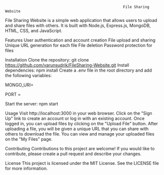                                                           File Sharing Website
                                                          
                                                          
File Sharing Website is a simple web application that allows users to upload and share files with others. It is built with Node.js, Express.js, MongoDB, HTML, CSS, and JavaScript.

Features
User authentication and account creation
File upload and sharing
Unique URL generation for each file
File deletion
Password protection for files

Installation
Clone the repository: git clone https://github.com/varunsudrik/FileSharing-Website.git
Install dependencies: npm install
Create a .env file in the root directory and add the following variables:

MONGO_URI=<your MongoDB URI>

PORT =<your desired port >

Start the server: npm start

Usage
Visit http://localhost:3000 in your web browser.
Click on the "Sign Up" link to create an account or log in with an existing account.
Once logged in, you can upload files by clicking on the "Upload File" button.
After uploading a file, you will be given a unique URL that you can share with others to download the file.
You can view and manage your uploaded files on the "My Files" page.

Contributing
Contributions to this project are welcome! If you would like to contribute, please create a pull request and describe your changes.

License
This project is licensed under the MIT License. See the LICENSE file for more information.
